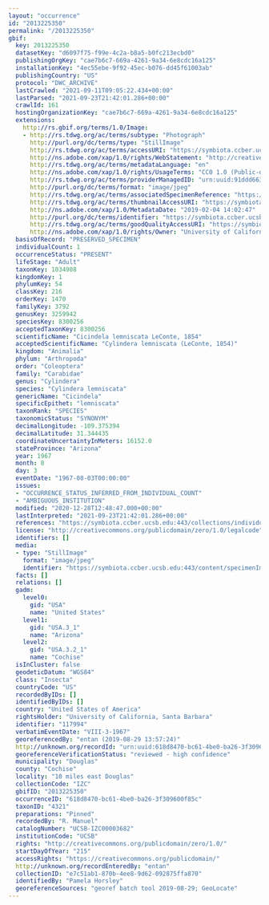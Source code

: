 ```yaml
---
layout: "occurrence"
id: "2013225350"
permalink: "/2013225350"
gbif:
  key: 2013225350
  datasetKey: "d6097f75-f99e-4c2a-b8a5-b0fc213ecbd0"
  publishingOrgKey: "cae7b6c7-669a-4261-9a34-6e8cdc16a125"
  installationKey: "4ec55ebe-9f92-45ec-b076-dd45f61003ab"
  publishingCountry: "US"
  protocol: "DWC_ARCHIVE"
  lastCrawled: "2021-09-11T09:05:22.434+00:00"
  lastParsed: "2021-09-23T21:42:01.286+00:00"
  crawlId: 161
  hostingOrganizationKey: "cae7b6c7-669a-4261-9a34-6e8cdc16a125"
  extensions:
    http://rs.gbif.org/terms/1.0/Image:
    - http://rs.tdwg.org/ac/terms/subtype: "Photograph"
      http://purl.org/dc/terms/type: "StillImage"
      http://rs.tdwg.org/ac/terms/accessURI: "https://symbiota.ccber.ucsb.edu:443/content/specimenImages/UCSB_IZC/UCSB-IZC00003/UCSB-IZC00003682_lg.jpg"
      http://ns.adobe.com/xap/1.0/rights/WebStatement: "http://creativecommons.org/publicdomain/zero/1.0/"
      http://rs.tdwg.org/ac/terms/metadataLanguage: "en"
      http://ns.adobe.com/xap/1.0/rights/UsageTerms: "CC0 1.0 (Public-domain)"
      http://rs.tdwg.org/ac/terms/providerManagedID: "urn:uuid:91ddd663-90d9-488c-808a-e348750fefe8"
      http://purl.org/dc/terms/format: "image/jpeg"
      http://rs.tdwg.org/ac/terms/associatedSpecimenReference: "https://symbiota.ccber.ucsb.edu:443/collections/individual/index.php?occid=117994"
      http://rs.tdwg.org/ac/terms/thumbnailAccessURI: "https://symbiota.ccber.ucsb.edu:443/content/specimenImages/UCSB_IZC/UCSB-IZC00003/UCSB-IZC00003682_tn.jpg"
      http://ns.adobe.com/xap/1.0/MetadataDate: "2019-02-04 14:02:47"
      http://purl.org/dc/terms/identifier: "https://symbiota.ccber.ucsb.edu:443/content/specimenImages/UCSB_IZC/UCSB-IZC00003/UCSB-IZC00003682_lg.jpg"
      http://rs.tdwg.org/ac/terms/goodQualityAccessURI: "https://symbiota.ccber.ucsb.edu:443/content/specimenImages/UCSB_IZC/UCSB-IZC00003/UCSB-IZC00003682.jpg"
      http://ns.adobe.com/xap/1.0/rights/Owner: "University of California, Santa Barbara"
  basisOfRecord: "PRESERVED_SPECIMEN"
  individualCount: 1
  occurrenceStatus: "PRESENT"
  lifeStage: "Adult"
  taxonKey: 1034908
  kingdomKey: 1
  phylumKey: 54
  classKey: 216
  orderKey: 1470
  familyKey: 3792
  genusKey: 3259942
  speciesKey: 8300256
  acceptedTaxonKey: 8300256
  scientificName: "Cicindela lemniscata LeConte, 1854"
  acceptedScientificName: "Cylindera lemniscata (LeConte, 1854)"
  kingdom: "Animalia"
  phylum: "Arthropoda"
  order: "Coleoptera"
  family: "Carabidae"
  genus: "Cylindera"
  species: "Cylindera lemniscata"
  genericName: "Cicindela"
  specificEpithet: "lemniscata"
  taxonRank: "SPECIES"
  taxonomicStatus: "SYNONYM"
  decimalLongitude: -109.375394
  decimalLatitude: 31.344435
  coordinateUncertaintyInMeters: 16152.0
  stateProvince: "Arizona"
  year: 1967
  month: 8
  day: 3
  eventDate: "1967-08-03T00:00:00"
  issues:
  - "OCCURRENCE_STATUS_INFERRED_FROM_INDIVIDUAL_COUNT"
  - "AMBIGUOUS_INSTITUTION"
  modified: "2020-12-28T12:48:47.000+00:00"
  lastInterpreted: "2021-09-23T21:42:01.286+00:00"
  references: "https://symbiota.ccber.ucsb.edu:443/collections/individual/index.php?occid=117994"
  license: "http://creativecommons.org/publicdomain/zero/1.0/legalcode"
  identifiers: []
  media:
  - type: "StillImage"
    format: "image/jpeg"
    identifier: "https://symbiota.ccber.ucsb.edu:443/content/specimenImages/UCSB_IZC/UCSB-IZC00003/UCSB-IZC00003682_lg.jpg"
  facts: []
  relations: []
  gadm:
    level0:
      gid: "USA"
      name: "United States"
    level1:
      gid: "USA.3_1"
      name: "Arizona"
    level2:
      gid: "USA.3.2_1"
      name: "Cochise"
  isInCluster: false
  geodeticDatum: "WGS84"
  class: "Insecta"
  countryCode: "US"
  recordedByIDs: []
  identifiedByIDs: []
  country: "United States of America"
  rightsHolder: "University of California, Santa Barbara"
  identifier: "117994"
  verbatimEventDate: "VIII-3-1967"
  georeferencedBy: "entan (2019-08-29 13:57:24)"
  http://unknown.org/recordId: "urn:uuid:618d8470-bc61-4be0-ba26-3f309600f85c"
  georeferenceVerificationStatus: "reviewed - high confidence"
  municipality: "Douglas"
  county: "Cochise"
  locality: "10 miles east Douglas"
  collectionCode: "IZC"
  gbifID: "2013225350"
  occurrenceID: "618d8470-bc61-4be0-ba26-3f309600f85c"
  taxonID: "4321"
  preparations: "Pinned"
  recordedBy: "R. Manuel"
  catalogNumber: "UCSB-IZC00003682"
  institutionCode: "UCSB"
  rights: "http://creativecommons.org/publicdomain/zero/1.0/"
  startDayOfYear: "215"
  accessRights: "https://creativecommons.org/publicdomain/"
  http://unknown.org/recordEnteredBy: "entan"
  collectionID: "e7c51ab1-870b-4ee8-9d62-092875ffa870"
  identifiedBy: "Pamela Horsley"
  georeferenceSources: "georef batch tool 2019-08-29; GeoLocate"
---
```

